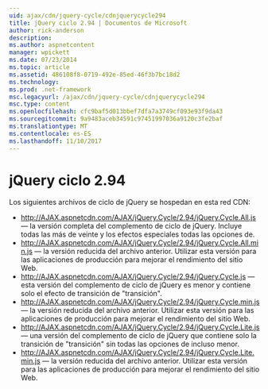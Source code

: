 ```yaml
---
uid: ajax/cdn/jquery-cycle/cdnjquerycycle294
title: jQuery ciclo 2.94 | Documentos de Microsoft
author: rick-anderson
description: 
ms.author: aspnetcontent
manager: wpickett
ms.date: 07/23/2014
ms.topic: article
ms.assetid: 486108f8-0719-492e-85ed-46f3b7bc18d2
ms.technology: 
ms.prod: .net-framework
msc.legacyurl: /ajax/cdn/jquery-cycle/cdnjquerycycle294
msc.type: content
ms.openlocfilehash: cfc9baf5d013bbef7dfa7a3749cf093e93f9da43
ms.sourcegitcommit: 9a9483aceb34591c97451997036a9120c3fe2baf
ms.translationtype: MT
ms.contentlocale: es-ES
ms.lasthandoff: 11/10/2017
---
```

<a name="jquery-cycle-294"></a>jQuery ciclo 2.94
====================
Los siguientes archivos de ciclo de jQuery se hospedan en esta red CDN:

- http://AJAX.aspnetcdn.com/AJAX/jQuery.Cycle/2.94/jQuery.Cycle.All.js &mdash; la versión completa del complemento de ciclo de jQuery. Incluye todas las más de veinte y los efectos especiales todas las opciones de.
- http://AJAX.aspnetcdn.com/AJAX/jQuery.Cycle/2.94/jQuery.Cycle.All.min.js &mdash; la versión reducida del archivo anterior. Utilizar esta versión para las aplicaciones de producción para mejorar el rendimiento del sitio Web.
- http://AJAX.aspnetcdn.com/AJAX/jQuery.Cycle/2.94/jQuery.Cycle.js &mdash; esta versión del complemento de ciclo de jQuery es menor y contiene solo el efecto de transición de "transición".
- http://AJAX.aspnetcdn.com/AJAX/jQuery.Cycle/2.94/jQuery.Cycle.min.js &mdash; la versión reducida del archivo anterior. Utilizar esta versión para las aplicaciones de producción para mejorar el rendimiento del sitio Web.
- http://AJAX.aspnetcdn.com/AJAX/jQuery.Cycle/2.94/jQuery.Cycle.Lite.js &mdash; una versión del complemento de ciclo de jQuery que contiene solo la transición de "transición" sin todas las opciones de incluso menor.
- http://AJAX.aspnetcdn.com/AJAX/jQuery.Cycle/2.94/jQuery.Cycle.Lite.min.js &mdash; la versión reducida del archivo anterior. Utilizar esta versión para las aplicaciones de producción para mejorar el rendimiento del sitio Web.
